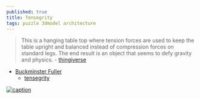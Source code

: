 ```yaml
---
published: true
title: Tensegrity
tags: puzzle 3dmodel architecture
---
```

> This is a hanging table top where tension forces are used to keep the table upright and balanced instead of compression forces on standard legs. The end result is an object that seems to defy gravity and physics. - [thingiverse](https://www.thingiverse.com/thing:3970291) 

- [Buckminster Fuller](https://en.wikipedia.org/wiki/Buckminster_Fuller)
	- [tensegrity](https://en.wikipedia.org/wiki/Tensegrity)

[![caption](https://cdn.thingiverse.com/assets/99/11/8e/9b/35/CE3_Tensegrity_Table.jpg)](https://www.thingiverse.com/make:788287)
